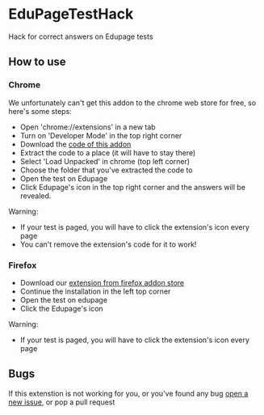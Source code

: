 # EduPageTestHack
Hack for correct answers on Edupage tests

## How to use
### Chrome
We unfortunately can't get this addon to the chrome web store for free, so here's some steps: 
- Open 'chrome://extensions' in a new tab
- Turn on 'Developer Mode' in the top right corner 
- Download the [code of this addon](https://github.com/ivanhrabcak/EduPageTestAnswers/archive/main.zip)
- Extract the code to a place (it will have to stay there)
- Select 'Load Unpacked' in chrome (top left corner)
- Choose the folder that you've extracted the code to
- Open the test on Edupage
- Click Edupage's icon in the top right corner and the answers will be revealed.

Warning: 
- If your test is paged, you will have to click the extension's icon every page
- You can't remove the extension's code for it to work! 

### Firefox
- Download our [extension from firefox addon store](https://addons.mozilla.org/sk/firefox/addon/edupagetesthack/)
- Continue the installation in the left top corner
- Open the test on edupage
- Click the Edupage's icon

Warning:  
- If your test is paged, you will have to click the extension's icon every page

## Bugs
If this extenstion is not working for you, or you've found any bug [open a new issue](https://github.com/markotomcik/EduPageTestHack/issues/new/choose), or pop a pull request
